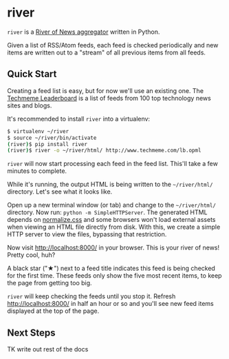 # river

`river` is a [River of News aggregator][definition] written in Python.

Given a list of RSS/Atom feeds, each feed is checked periodically and
new items are written out to a "stream" of all previous items from all feeds.

[definition]: http://scripting.com/2014/06/02/whatIsARiverOfNewsAggregator.html

## Quick Start

Creating a feed list is easy, but for now we'll use an existing
one. The [Techmeme Leaderboard][] is a list of feeds from 100 top
technology news sites and blogs.

It's recommended to install `river` into a virtualenv:

```bash
$ virtualenv ~/river
$ source ~/river/bin/activate
(river)$ pip install river
(river)$ river -o ~/river/html/ http://www.techmeme.com/lb.opml
```

`river` will now start processing each feed in the feed list. This'll
take a few minutes to complete.

While it's running, the output HTML is being written to the
`~/river/html/` directory. Let's see what it looks like.

Open up a new terminal window (or tab) and change to the
`~/river/html/` directory. Now run: `python -m SimpleHTTPServer`. The
generated HTML depends on [normalize.css][] and some browsers won't
load external assets when viewing an HTML file directly from
disk. With this, we create a simple HTTP server to view the files,
bypassing that restriction.

Now visit [http://localhost:8000/][localhost] in your browser. This is
your river of news! Pretty cool, huh?

A black star ("&#9733;") next to a feed title indicates this feed is
being checked for the first time. These feeds only show the five most
recent items, to keep the page from getting too big.

`river` will keep checking the feeds until you stop it. Refresh
[http://localhost:8000/][localhost] in half an hour or so and you'll
see new feed items displayed at the top of the page.

[normalize.css]: http://necolas.github.io/normalize.css/
[Techmeme Leaderboard]: http://www.techmeme.com/lb.opml
[localhost]: http://localhost:8000/

## Next Steps

TK write out rest of the docs
